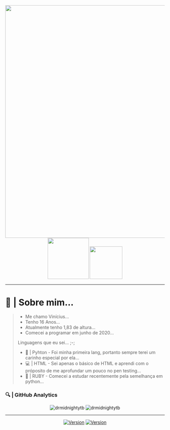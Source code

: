 <center>
    <img width=735 src="https://uploaddeimagens.com.br/images/003/396/969/full/1629831154721.png?1629831946">
    <div align="center">
        <img width=130 src=https://komarev.com/ghpvc/?username=drmidnightytb>
        <img width=103 src=https://img.shields.io/github/followers/drmidnightytb.svg?style=social&label=Follow&maxAge=2592000>
</center>

<hr>

<h1>🐊 | Sobre mim...</h1>
<blockquote>
  <ul>
    <li> Me chamo Vinícius... </li>
    <li> Tenho 16 Anos... </li>
    <li> Atualmente tenho 1,83 de altura... </li>
    <li> Comecei a programar em junho de 2020... </li>
  </ul>
<p>
    Linguagens que eu sei... ;-;
</p>
<ul>
    <li>
       🐍 | Pyhton - Foi minha primeira lang, portanto sempre terei um carinho especial por ela...
    </li>
    <li>
       💻 | HTML - Sei apenas o básico de HTML e aprendi com o próposito de me aprofundar um pouco no pen testing...
    </li>
    <li>
       🐘 | RUBY - Comecei a estudar recentemente pela semelhança em python... 
    </li>
</ul>
</blockquote>
    <h3>
       🔍 | GitHub Analytics
    </h3>
<div align="center">
    <img src="https://github-readme-stats.vercel.app/api?username=drmidnightytb&show_icons=true&theme=tokyonight" alt="drmidnightytb" style="min-width=50%">
     <img src="https://github-readme-stats.vercel.app/api/top-langs/?username=drmidnightytb&theme=tokyonight&layout=compact" alt="drmidnightytb" style="max-width=70%"/>
</div>
<hr>
<div align="center">
     <a href="https://t.me/Mid_Sync"><img alt="Version" src="https://img.shields.io/static/v1?label=Telegram&message=MIDNIGHT&style=for-the-badge&color=blue&logo=telegram"/></a>
     <a href="https://wa.me/5512988789266"><img alt="Version" src="https://img.shields.io/static/v1?label=Whatsapp&message=MIDNIGHT&style=for-the-badge&color=green&logo=whatsapp"/></a>
</div>
